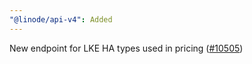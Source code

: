 ```yaml
---
"@linode/api-v4": Added
---
```


New endpoint for LKE HA types used in pricing ([#10505](https://github.com/linode/manager/pull/10505))
